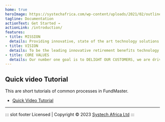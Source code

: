 ```yaml
---
home: true
heroImage: https://systechafrica.com/wp-content/uploads/2021/02/outline-fundmaster.png
tagline: Documentation
actionText: Get Started →
actionLink: /introduction/
features:
- title: MISSION
  details: Providing innovative, state of the art technology solutions to the retirement benefits industry ensuring industry best practices, compliance and learning, while maintaining motivated human resources.
- title: VISION
  details: To be the leading innovative retirement benefits technology solutions provider in Africa.
- title: CORE VALUES
  details: Our number one goal is to DELIGHT OUR CUSTOMERS, we are driven by a POSITIVE CAN-DO ATTITUDE, are ALWAYS AND STEADILY BECOMING, are continuously DIFFERENTIATING OUR PRODUCT and seasoning everything we do with a PASSION FOR EXCELLENCE.
---
```

## Quick video Tutorial
This are short tutorials of common processes in FundMaster.
- [Quick Video Tutorial](https://www.systechafrica.com)
---
 ::: slot footer
 Licensed | Copyright © 2023 [Systech Africa Ltd](https://systechafrica.com/)
:::


